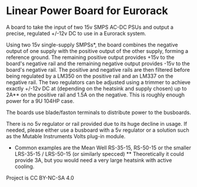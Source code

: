 # Linear Power Board for Eurorack
A board to take the input of two 15v SMPS AC-DC PSUs and output a precise, regulated +/-12v DC to use in a Eurorack system.

Using two 15v single-supply SMPSs*, the board combines the negative output of one supply with the positive output of the other supply, forming a reference ground.  The remaining positive output provides +15v to the board's negative rail and the remaining negative output provides -15v to the board's negative rail.
The positive and negative rails are then filtered before being regulated by a LM350 on the positive rail and an LM337 on the negative rail.  The two regulators can be adjusted using a trimmer to achieve exactly +/-12v DC at (depending on the heatsink and supply chosen) up to 2A** on the positive rail and 1.5A on the negative.  This is roughly enough power for a 9U 104HP case.

The boards use blade/faston terminals to distribute power to the busboards.

There is no 5v regulator or rail provided due to its huge decline in usage.  If needed, please either use a busboard with a 5v regulator or a solution such as the Mutable Instruments Volts plug-in module.

* Common examples are the Mean Well RS-35-15, RS-50-15 or the smaller LRS-35-15 / LRS-50-15 (or similarly specced)
** Theoretically it could provide 3A, but you would need a very large heatsink with active cooling.

Project is CC BY-NC-SA 4.0
